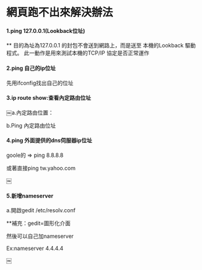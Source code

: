 ﻿# 網頁跑不出來解決辦法

#### 1.ping 127.0.0.1(Lookback位址)

** 目的為址為127.0.0.1 的封包不會送到網路上，而是送至 本機的Lookback 驅動程式。 此一動作是用來測試本機的TCP/IP 協定是否正常運作
#### 2.ping 自己的ip位址
先用ifconfig找出自己的位址

#### 3.ip route show:查看內定路由位址
￼a.內定路由位置：

b.Ping 內定路由位址

#### 4.ping 外面提供的dns伺服器ip位址
goole的 => ping 8.8.8.8

或著直接ping tw.yahoo.com


￼
#### 5.新增nameserver
a.開啟gedit /etc/resolv.conf

**補充：gedit=圖形化介面

然後可以自己加nameserver

Ex:nameserver 4.4.4.4

￼
